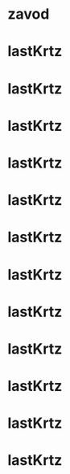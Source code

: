 # zavod
# lastKrtz
# lastKrtz
# lastKrtz
# lastKrtz
# lastKrtz
# lastKrtz
# lastKrtz
# lastKrtz
# lastKrtz
# lastKrtz
# lastKrtz
# lastKrtz
